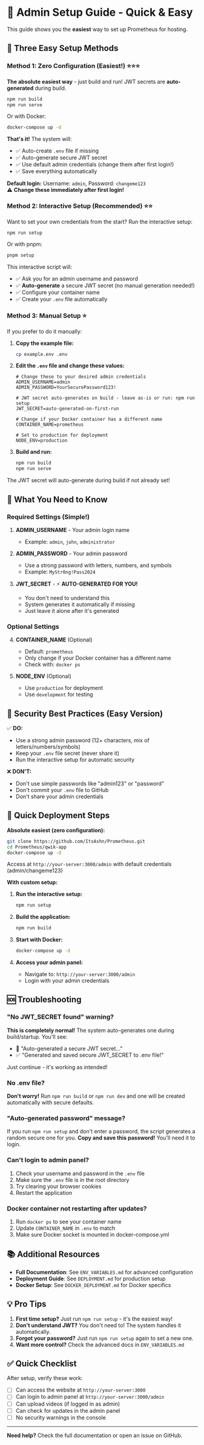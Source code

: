 # 🚀 Admin Setup Guide - Quick & Easy

This guide shows you the **easiest** way to set up Prometheus for hosting.

## 📝 Three Easy Setup Methods

### Method 1: Zero Configuration (Easiest!) ⭐⭐⭐

**The absolute easiest way** - just build and run! JWT secrets are **auto-generated** during build.

```bash
npm run build
npm run serve
```

Or with Docker:

```bash
docker-compose up -d
```

**That's it!** The system will:

- ✅ Auto-create `.env` file if missing
- ✅ Auto-generate secure JWT secret
- ✅ Use default admin credentials (change them after first login!)
- ✅ Save everything automatically

**Default login:** Username: `admin`, Password: `changeme123`  
⚠️ **Change these immediately after first login!**

### Method 2: Interactive Setup (Recommended) ⭐⭐

Want to set your own credentials from the start? Run the interactive setup:

```bash
npm run setup
```

Or with pnpm:

```bash
pnpm setup
```

This interactive script will:

- ✅ Ask you for an admin username and password
- ✅ **Auto-generate** a secure JWT secret (no manual generation needed!)
- ✅ Configure your container name
- ✅ Create your `.env` file automatically

### Method 3: Manual Setup ⭐

If you prefer to do it manually:

1. **Copy the example file:**

   ```bash
   cp example.env .env
   ```

2. **Edit the `.env` file and change these values:**

   ```env
   # Change these to your desired admin credentials
   ADMIN_USERNAME=admin
   ADMIN_PASSWORD=YourSecurePassword123!

   # JWT secret auto-generates on build - leave as-is or run: npm run setup
   JWT_SECRET=auto-generated-on-first-run

   # Change if your Docker container has a different name
   CONTAINER_NAME=prometheus

   # Set to production for deployment
   NODE_ENV=production
   ```

3. **Build and run:**
   ```bash
   npm run build
   npm run serve
   ```

The JWT secret will auto-generate during build if not already set!

## 🎯 What You Need to Know

### Required Settings (Simple!)

1. **ADMIN_USERNAME** - Your admin login name
   - Example: `admin`, `john`, `administrator`
2. **ADMIN_PASSWORD** - Your admin password
   - Use a strong password with letters, numbers, and symbols
   - Example: `MyStr0ng!Pass2024`

3. **JWT_SECRET** - ⚡ **AUTO-GENERATED FOR YOU!**
   - You don't need to understand this
   - System generates it automatically if missing
   - Just leave it alone after it's generated

### Optional Settings

4. **CONTAINER_NAME** (Optional)
   - Default: `prometheus`
   - Only change if your Docker container has a different name
   - Check with: `docker ps`

5. **NODE_ENV** (Optional)
   - Use `production` for deployment
   - Use `development` for testing

## 🔐 Security Best Practices (Easy Version)

✅ **DO:**

- Use a strong admin password (12+ characters, mix of letters/numbers/symbols)
- Keep your `.env` file secret (never share it)
- Run the interactive setup for automatic security

❌ **DON'T:**

- Don't use simple passwords like "admin123" or "password"
- Don't commit your `.env` file to GitHub
- Don't share your admin credentials

## 🚢 Quick Deployment Steps

**Absolute easiest (zero configuration):**

```bash
git clone https://github.com/ItsAshn/Prometheus.git
cd Prometheus/qwik-app
docker-compose up -d
```

Access at `http://your-server:3000/admin` with default credentials (admin/changeme123)

**With custom setup:**

1. **Run the interactive setup:**

   ```bash
   npm run setup
   ```

2. **Build the application:**

   ```bash
   npm run build
   ```

3. **Start with Docker:**

   ```bash
   docker-compose up -d
   ```

4. **Access your admin panel:**
   - Navigate to: `http://your-server:3000/admin`
   - Login with your admin credentials

## 🆘 Troubleshooting

### "No JWT_SECRET found" warning?

**This is completely normal!** The system auto-generates one during build/startup. You'll see:

- 🔑 "Auto-generated a secure JWT secret..."
- ✅ "Generated and saved secure JWT_SECRET to .env file!"

Just continue - it's working as intended!

### No .env file?

**Don't worry!** Run `npm run build` or `npm run dev` and one will be created automatically with secure defaults.

### "Auto-generated password" message?

If you run `npm run setup` and don't enter a password, the script generates a random secure one for you. **Copy and save this password!** You'll need it to login.

### Can't login to admin panel?

1. Check your username and password in the `.env` file
2. Make sure the `.env` file is in the root directory
3. Try clearing your browser cookies
4. Restart the application

### Docker container not restarting after updates?

1. Run `docker ps` to see your container name
2. Update `CONTAINER_NAME` in `.env` to match
3. Make sure Docker socket is mounted in docker-compose.yml

## 📚 Additional Resources

- **Full Documentation**: See `ENV_VARIABLES.md` for advanced configuration
- **Deployment Guide**: See `DEPLOYMENT.md` for production setup
- **Docker Setup**: See `DOCKER_DEPLOYMENT.md` for Docker specifics

## 💡 Pro Tips

1. **First time setup?** Just run `npm run setup` - it's the easiest way!
2. **Don't understand JWT?** You don't need to! The system handles it automatically.
3. **Forgot your password?** Just run `npm run setup` again to set a new one.
4. **Want more control?** Check the advanced docs in `ENV_VARIABLES.md`

## ✅ Quick Checklist

After setup, verify these work:

- [ ] Can access the website at `http://your-server:3000`
- [ ] Can login to admin panel at `http://your-server:3000/admin`
- [ ] Can upload videos (if logged in as admin)
- [ ] Can check for updates in the admin panel
- [ ] No security warnings in the console

---

**Need help?** Check the full documentation or open an issue on GitHub.
